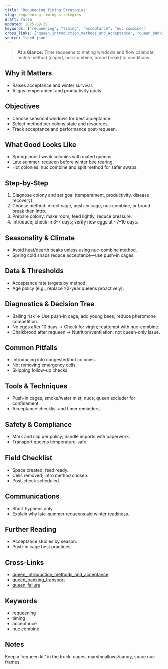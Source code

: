 ```yaml
---
title: "Requeening Timing Strategies"
slug: requeening-timing-strategies
draft: false
updated: 2025-09-29
keywords: ["requeening", "timing", "acceptance", "nuc combine"]
cross_links: ["queen_introduction_methods_and_acceptance", "queen_banking_transport", "queen_failure"]
source: "seed-json"
---
```


> **At a Glance:** Time requeens to mating windows and flow calendar; match method (caged, nuc combine, brood break) to conditions.

## Why it Matters
- Raises acceptance and winter survival.
- Aligns temperament and productivity goals.

## Objectives
- Choose seasonal windows for best acceptance.
- Select method per colony state and resources.
- Track acceptance and performance post-requeen.

## What Good Looks Like
- Spring: boost weak colonies with mated queens.
- Late summer: requeen before winter bee rearing.
- Hot colonies: nuc combine and split method for safer swaps.

## Step-by-Step
1) Diagnose colony and set goal (temperament, productivity, disease recovery).
2) Choose method: direct cage, push-in cage, nuc combine, or brood break then intro.
3) Prepare colony: make room, feed lightly, reduce pressure.
4) Introduce; check in 3–7 days; verify new eggs at ~7–10 days.

## Seasonality & Climate
- Avoid heat/dearth peaks unless using nuc-combine method.
- Spring cold snaps reduce acceptance—use push-in cages.

## Data & Thresholds
- Acceptance rate targets by method.
- Age policy (e.g., replace >2-year queens proactively).

## Diagnostics & Decision Tree
- Balling risk -> Use push-in cage; add young bees; reduce pheromone competition.
- No eggs after 10 days -> Check for virgin; reattempt with nuc-combine.
- Chalkbrood after requeen -> Nutrition/ventilation; not queen-only issue.

## Common Pitfalls
- Introducing into congested/hot colonies.
- Not removing emergency cells.
- Skipping follow-up checks.

## Tools & Techniques
- Push-in cages, smoke/water mist, nucs, queen excluder for confinement.
- Acceptance checklist and timer reminders.

## Safety & Compliance
- Mark and clip per policy; handle imports with paperwork.
- Transport queens temperature-safe.

## Field Checklist
- Space created; feed ready.
- Cells removed; intro method chosen.
- Post-check scheduled.

## Communications
- Short hyphens only.
- Explain why late-summer requeens aid winter readiness.

## Further Reading
- Acceptance studies by season.
- Push-in cage best practices.

## Cross-Links
- [queen_introduction_methods_and_acceptance](/topics/queen-introduction-methods-and-acceptance/)
- [queen_banking_transport](/topics/queen-banking-transport/)
- [queen_failure](/topics/queen-failure/)

## Keywords
- requeening
- timing
- acceptance
- nuc combine

## Notes
Keep a ‘requeen kit’ in the truck: cages, marshmallows/candy, spare nuc frames.
